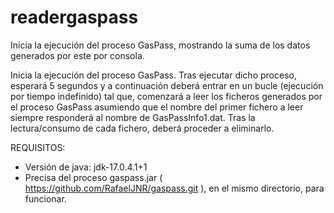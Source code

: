 # readergaspass

Inicia la ejecución del proceso GasPass, mostrando la suma de los datos generados por este por consola.

Inicia la ejecución del proceso GasPass. Tras ejecutar dicho proceso, esperará 5 segundos y a continuación deberá entrar en un bucle (ejecución por
tiempo indefinido) tal que, comenzará a leer los ficheros generados por el proceso GasPass asumiendo que el nombre del primer fichero a leer siempre responderá al
nombre de GasPassInfo1.dat. Tras la lectura/consumo de cada fichero, deberá proceder a eliminarlo.

REQUISITOS:
- Versión de java: jdk-17.0.4.1+1
- Precisa del proceso gaspass.jar ( https://github.com/RafaelJNR/gaspass.git ), en el mismo directorio, para funcionar.
